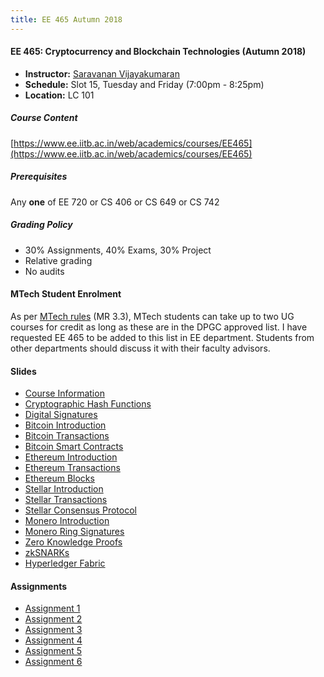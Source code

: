 ```yaml
---
title: EE 465 Autumn 2018
---
```


#### EE 465: Cryptocurrency and Blockchain Technologies (Autumn 2018)
  - **Instructor:** [Saravanan Vijayakumaran](http://www.ee.iitb.ac.in/~sarva)
  - **Schedule:** Slot 15, Tuesday and Friday (7:00pm - 8:25pm) 
  - **Location:** LC 101

##### Course Content

[https://www.ee.iitb.ac.in/web/academics/courses/EE465](https://www.ee.iitb.ac.in/web/academics/courses/EE465)

##### Prerequisites

Any **one** of EE 720 or CS 406 or CS 649 or CS 742

##### Grading Policy
  - 30% Assignments, 40% Exams, 30% Project
  - Relative grading
  - No audits

#### MTech Student Enrolment

As per [MTech rules](http://www.iitb.ac.in/newacadhome/MTechRulesupdate201805July.pdf) (MR 3.3), MTech students can take up to two UG courses for credit as long as these are in the DPGC approved list. I have requested EE 465 to be added to this list in EE department. Students from other departments should discuss it with their faculty advisors.

#### Slides

  - [Course Information](./2018/slides/CourseInfo.pdf)
  - [Cryptographic Hash Functions](./2018/slides/HashFunctions.pdf)
  - [Digital Signatures](./2018/slides/DigitalSignatures.pdf)
  - [Bitcoin Introduction](./2018/slides/BitcoinIntroduction.pdf)
  - [Bitcoin Transactions](./2018/slides/BitcoinTransactions.pdf)
  - [Bitcoin Smart Contracts](./2018/slides/BitcoinContracts.pdf)
  - [Ethereum Introduction](./2018/slides/EthereumIntroduction.pdf)
  - [Ethereum Transactions](./2018/slides/EthereumTransactions.pdf)
  - [Ethereum Blocks](./2018/slides/EthereumBlocks.pdf)
  - [Stellar Introduction](./2018/slides/StellarIntroduction.pdf)
  - [Stellar Transactions](./2018/slides/StellarTransactions.pdf)
  - [Stellar Consensus Protocol](./2018/slides/StellarConsensus.pdf)
  - [Monero Introduction](./2018/slides/MoneroIntroduction.pdf)
  - [Monero Ring Signatures](./2018/slides/MoneroRingSignatures.pdf)
  - [Zero Knowledge Proofs](./2018/slides/ZeroKnowledgeProofs.pdf)
  - [zkSNARKs](./2018/slides/zkSNARKs.pdf)
  - [Hyperledger Fabric](./2018/slides/HyperledgerFabric.pdf)

#### Assignments

  - [Assignment 1](./2018/assignments/assignment1.pdf)
  - [Assignment 2](./2018/assignments/assignment2.pdf)
  - [Assignment 3](./2018/assignments/assignment3.pdf)
  - [Assignment 4](./2018/assignments/assignment4.pdf)
  - [Assignment 5](./2018/assignments/assignment5.pdf)
  - [Assignment 6](./2018/assignments/assignment6.pdf)
